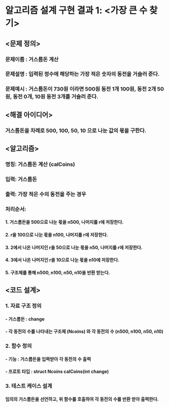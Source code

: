 # 알고리즘 설계 구현 결과 1: <가장 큰 수 찾기>

## <문제 정의>
### 문제이름 : 거스름돈 계산
### 문제설명 : 입력된 정수에 해당하는 가장 적은 숫자의 동전을 거슬러 준다.
### 문제예시 : 거스름돈이 730원 이라면 500원 동전 1개 100원, 동전 2개 50원, 동전 0개, 10원 동전 3개를 거슬러 준다.

## <해결 아이디어>
### 거스름돈을 차례로 500, 100, 50, 10 으로 나눈 값의 몫을 구한다.

## <알고리즘>
### 명칭: 거스름돈 계산 (calCoins)
### 입력: 거스름돈
### 출력: 가장 적은 수의 동전을 주는 경우
### 처리순서:
#### 1. 거스름돈을 500으로 나눈 몫을 n500, 나머지를 r에 저장한다.
#### 2. r을 100으로 나눈 몫을 n100, 나머지를 r에 저장한다.
#### 3. 2에서 나온 나머지인 r을 50으로 나눈 몫을 n50, 나머지를 r에 저장한다.
#### 4. 3에서 나온 나머지인 r을 10으로 나눈 몫을 n10에 저장한다.
#### 5. 구조체를 통해 n500, n100, n50, n10을 반환 받는다.

## <코드 설계>
### 1. 자료 구조 정의
#### - 거스름돈 : change
#### - 각 동전의 수를 나타내는 구조체 (Ncoins) 와 각 동전의 수 (n500, n100, n50, n10)

### 2. 함수 정의
#### - 기능 : 거스름돈을 입력받아 각 동전의 수 출력
#### - 프로토 타입 : struct Ncoins calCoins(int change)

### 3. 테스트 케이스 설계
#### 임의의 거스름돈을 선언하고, 위 함수를 호출하여 각 동전의 수를 반환 받아 출력한다.
